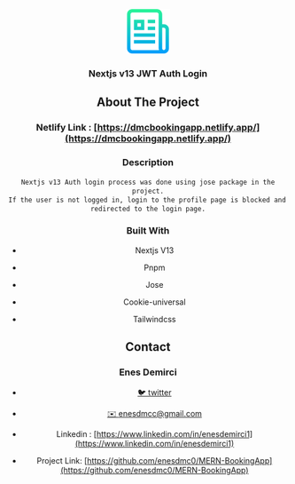 <div align="center">
  <a href="https://github.com/github_username/repo_name">
    <img src="images/logo.png" alt="Logo" width="80" height="80">
  </a>
<h3 align="center">Nextjs v13 JWT Auth Login</h3>






## About The Project

### Netlify Link :  [https://dmcbookingapp.netlify.app/](https://dmcbookingapp.netlify.app/)

### Description 

```react
Nextjs v13 Auth login process was done using jose package in the project.
If the user is not logged in, login to the profile page is blocked and 
redirected to the login page.
```





### Built With

- Nextjs V13

- Pnpm

- Jose

- Cookie-universal

- Tailwindcss

  


## Contact

### Enes Demirci

- [🐦 twitter](https://twitter.com/enesdmc00) 

- [ ✉️ enesdmcc@gmail.com]()

- Linkedin : [https://www.linkedin.com/in/enesdemirci1](https://www.linkedin.com/in/enesdemirci1)

- Project Link: [https://github.com/enesdmc0/MERN-BookingApp](https://github.com/enesdmc0/MERN-BookingApp)

  
